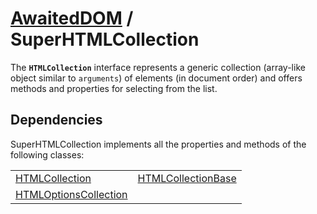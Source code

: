 # [AwaitedDOM](/docs/basic-interfaces/awaited-dom) <span>/</span> SuperHTMLCollection

<div class='overview'>The <strong><code>HTMLCollection</code></strong> interface represents a generic collection (array-like object similar to <code>arguments</code>) of elements (in document order) and offers methods and properties for selecting from the list.</div>

## Dependencies


SuperHTMLCollection implements all the properties and methods of the following classes:

 |   |   | 
 | --- | --- | 
 | [HTMLCollection](./html-collection) | [HTMLCollectionBase](./html-collection-base)
[HTMLOptionsCollection](./html-options-collection) |  | 
